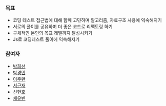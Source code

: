 ### 목표

- 코딩 테스트 접근법에 대해 함께 고민하며 알고리즘, 자료구조 사용에 익숙해지기
- 서로의 풀이를 공유하며 더 좋은 코드로 리팩토링 하기
- 구체적인 본인의 목표 레벨까지 달성시키기
- Js로 코딩테스트 풀이에 익숙해지기

### 참여자

- [박희선](https://github.com/heesun729)
- [박경민](https://github.com/gangmin2)
- [이주환](https://github.com/joohwanleejjang)
- [서근재](https://github.com)
- [신현호](https://github.com)
- [채유빈](https://github.com)
